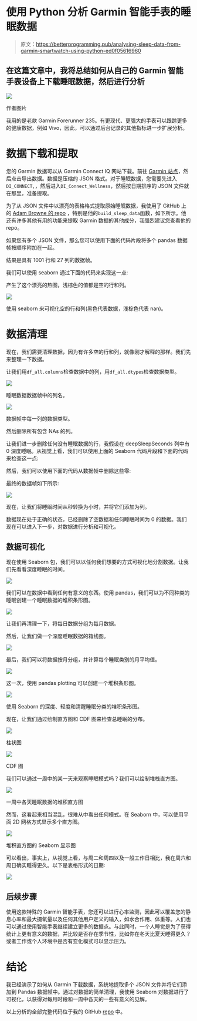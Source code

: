 # 使用 Python 分析 Garmin 智能手表的睡眠数据

> 原文：<https://betterprogramming.pub/analysing-sleep-data-from-garmin-smartwatch-using-python-ed0f05616960>

## 在这篇文章中，我将总结如何从自己的 Garmin 智能手表设备上下载睡眠数据，然后进行分析

![](img/b451cbc46236d3e2026240bc792a95a1.png)

作者图片

我用的是老款 Garmin Forerunner 235。有更现代、更强大的手表可以跟踪更多的健康数据，例如 Vivo，因此，可以通过后台记录的其他指标进一步扩展分析。

# 数据下载和提取

您的 Garmin 数据可以从 Garmin Connect IQ 网站下载。前往 [Garmin 站点](https://www.garmin.com/en-US/account/datamanagement/)，然后点击导出数据。数据是压缩的 JSON 格式。对于睡眠数据，您需要先进入`DI_CONNECT,`，然后进入`DI_Connect_Wellness`，然后按日期排序的 JSON 文件就在那里，准备提取。

为了从 JSON 文件中以漂亮的表格格式提取原始睡眠数据，我使用了 GitHub 上的 [Adam Browne 的 repo](https://github.com/adam1brownell/garmin_data/blob/main/garmin_functions.py) ，特别是他的`build_sleep_data`函数，如下所示。他还有许多其他有用的功能来提取 Garmin 数据的其他成分，我强烈建议您查看他的 repo。

如果您有多个 JSON 文件，那么您可以使用下面的代码片段将多个 pandas 数据帧按顺序附加在一起。

结果是具有 1001 行和 27 列的数据帧。

我们可以使用 seaborn 通过下面的代码来实现这一点:

产生了这个漂亮的热图，浅棕色的值都是空的行和列。

![](img/81a992fc564f19e04448b652292913d9.png)

使用 seaborn 来可视化空的行和列(黑色代表数据，浅棕色代表 nan)。

# 数据清理

现在，我们需要清理数据，因为有许多空的行和列，就像刚才解释的那样。我们先来整理一下数据。

让我们用`df_all.columns`检查数据中的列，用`df_all.dtypes`检查数据类型。

![](img/a0b84337bbddc0c2c6de14bdeee339aa.png)

睡眠数据数据帧中的列名。

![](img/4eecaa12dafddf990f8557c4144d7c5b.png)

数据帧中每一列的数据类型。

然后删除所有包含 NAs 的列。

让我们进一步删除任何没有睡眠数据的行，我假设在 deepSleepSeconds 列中有 0 深度睡眠。从视觉上看，我们可以使用上面的 Seaborn 代码片段和下面的代码来检查这一点:

然后，我们可以使用下面的代码从数据帧中删除这些零:

最终的数据帧如下所示:

![](img/fad402244953db784b2af20c7d24afd6.png)

现在，让我们将睡眠时间从秒转换为小时，并将它们添加为列。

数据现在处于正确的状态，已经删除了空数据和任何睡眠时间为 0 的数据。我们现在可以进入下一步，对数据进行分析和可视化。

## 数据可视化

现在使用 Seaborn 包，我们可以以任何我们想要的方式可视化地分割数据。让我们先看看深度睡眠的时间。

![](img/70e3533f2a5ebccf1cc25e062d9261d7.png)

我们可以在数据中看到任何有意义的东西。使用 pandas，我们可以为不同种类的睡眠创建一个睡眠数据的堆积条形图。

![](img/2ec76134ea825cb7f2224aeea69f14b0.png)

让我们再清理一下，将每日数据分组为每月数据。

然后，让我们做一个深度睡眠数据的箱线图。

![](img/195d13461f07b10e8dd9f6bf8183e90c.png)

最后，我们可以将数据按月分组，并计算每个睡眠类别的月平均值。

![](img/32ad2d4c9cb67885ef4cb1e67164d11e.png)

这一次，使用 pandas plotting 可以创建一个堆积条形图。

![](img/80d1d7bb11a91c9dc3605de5345f055e.png)

使用 Seaborn 的深度、轻度和清醒睡眠分类的堆积条形图。

现在，让我们通过绘制直方图和 CDF 图来检查总睡眠的分布。

![](img/e8c853413adad574a15d7a9494b5973a.png)

柱状图

![](img/a82488b547963a7ab636a951577a774c.png)

CDF 图

我们可以通过一周中的某一天来观察睡眠模式吗？我们可以绘制堆栈直方图。

![](img/e4d9f7584c9320cff7d0f95ef944fc91.png)

一周中各天睡眠数据的堆积直方图

然而，这看起来相当混乱，很难从中看出任何模式。在 Seaborn 中，可以使用平面 2D 网格方式显示多个直方图。

![](img/37db66b585d6c5e11e988b4150c36412.png)

堆积直方图的 Seaborn 显示图

可以看出，事实上，从视觉上看，与周二和周四以及一般工作日相比，我在周六和周日确实睡得更久。以下是表格形式的日期:

![](img/8406791c3ad2c2a020557e01b7971a3f.png)

## 后续步骤

使用这款特殊的 Garmin 智能手表，您还可以进行心率监测，因此可以覆盖您的静息心率和最大摄氧量以及任何其他用户定义的输入，如水合作用、体重等。人们也可以通过使用智能手表继续建立更多的数据点。与此同时，一个人睡觉是为了获得统计上更有意义的数据，并比较是否存在季节性，比如你在冬天比夏天睡得更久？或者工作或个人环境中是否有变化模式可以显示压力。

# 结论

我已经演示了如何从 Garmin 下载数据，系统地提取多个 JSON 文件并将它们添加到 Pandas 数据帧中。通过对数据的简单清理，我使用 Seaborn 对数据进行了可视化，以获得对每月时段和一周中各天的一些有意义的见解。

以上分析的全部完整代码位于我的 GitHub [repo](https://github.com/ferhat00/garmin_sleep_analysis) 中。